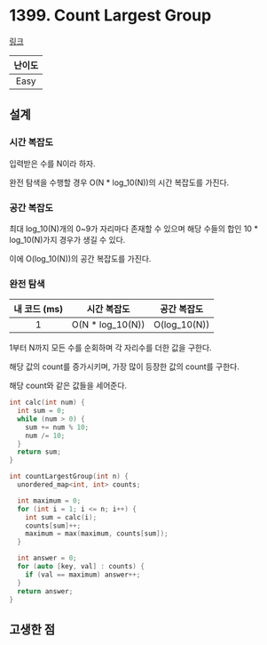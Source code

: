 # 1399. Count Largest Group

[링크](https://leetcode.com/problems/count-largest-group/description/)

| 난이도 |
| :----: |
|  Easy  |

## 설계

### 시간 복잡도

입력받은 수를 N이라 하자.

완전 탐색을 수행할 경우 O(N \* log_10(N))의 시간 복잡도를 가진다.

### 공간 복잡도

최대 log_10(N)개의 0~9가 자리마다 존재할 수 있으며 해당 수들의 합인 10 \* log_10(N)가지 경우가 생길 수 있다.

이에 O(log_10(N))의 공간 복잡도를 가진다.

### 완전 탐색

| 내 코드 (ms) |    시간 복잡도    | 공간 복잡도  |
| :----------: | :---------------: | :----------: |
|      1       | O(N \* log_10(N)) | O(log_10(N)) |

1부터 N까지 모든 수를 순회하며 각 자리수를 더한 값을 구한다.

해당 값의 count를 증가시키며, 가장 많이 등장한 값의 count를 구한다.

해당 count와 같은 값들을 세어준다.

```cpp
int calc(int num) {
  int sum = 0;
  while (num > 0) {
    sum += num % 10;
    num /= 10;
  }
  return sum;
}

int countLargestGroup(int n) {
  unordered_map<int, int> counts;

  int maximum = 0;
  for (int i = 1; i <= n; i++) {
    int sum = calc(i);
    counts[sum]++;
    maximum = max(maximum, counts[sum]);
  }

  int answer = 0;
  for (auto [key, val] : counts) {
    if (val == maximum) answer++;
  }
  return answer;
}
```

## 고생한 점
